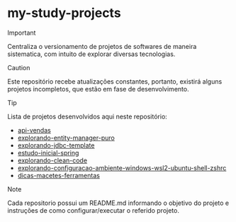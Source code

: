 # my-study-projects
>[!IMPORTANT]
>Centraliza o versionamento de projetos de softwares de maneira sistematica, com intuito de explorar diversas tecnologias.

>[!CAUTION]
>Este repositório recebe atualizações constantes, portanto, existirá alguns projetos incompletos, que estão em fase de desenvolvimento.

>[!TIP]
> Lista de projetos desenvolvidos aqui neste repositório:

- [api-vendas](api-vendas)
- [explorando-entity-manager-puro](explorando-entity-manager-puro)
- [explorando-jdbc-template](explorando-jdbc-template)
- [estudo-inicial-spring](estudo-inicial-spring)
- [explorando-clean-code](explorando-clean-code)
- [explorando-configuracao-ambiente-windows-wsl2-ubuntu-shell-zshrc](explorando-configuracao-ambiente-windows-wsl2-ubuntu-shell-zshrc)
- [dicas-macetes-ferramentas](dicas-macetes-ferramentas)

> [!NOTE]
> Cada repositorio possui um README.md informando o objetivo do projeto e instruções de como configurar/executar o referido projeto.

